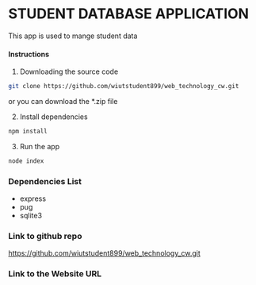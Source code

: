 # STUDENT DATABASE APPLICATION

This app is used to mange student data

#### Instructions

1. Downloading the source code

```bash
git clone https://github.com/wiutstudent899/web_technology_cw.git
```

or you can download the \*.zip file

2. Install dependencies

```bash
npm install
```

3. Run the app

```bash
node index
```

### Dependencies List

- express
- pug
- sqlite3

### Link to github repo
https://github.com/wiutstudent899/web_technology_cw.git

### Link to the Website URL
